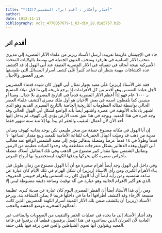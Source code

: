 ```yaml
---
title: "*أخبار وأفكار : أقدم اثر*. المقتبس 7(12)"
author: 
date: 1912-11-11
bibliography: oclc_4770057679-i_83-div_28.d1e5757.bib
---
```




##  أقدم اثر 


 جاء في الإجيشان غازيتما تعريبه: أرسل الأستاذ ريزنر من علماء الآثار المصرية إلى مديري متحف الآثار السامية في هارفرد ومتحف الفنون الجميلة في بوسط بالولايات المتحدة الأميركية نتيجة أبحاثه في تنقيباته في الآثار المصرية العتيقة عند أبي الهول إذ قد اكتشف عدة اكتشافات مهمة ينتظر أن تساعد كثيراً عَلَى كشف أسرار المسائل التي طمستها مرور العصور والأجيال. 

 فقد عثر الأستاذ (ريزنر) عَلَى معبد بجوار تمثال أبي الهول كان شيده قدماء المصريين لأجل عبادة الشمس وهو أقدم من كل الأهرامات إذ يرجع تاريخه إلى ما قبل ميلاد المسيح بـ  ٦٠٠٠  عام فهو إذاً أعظم الآثار المصرية قدماً في التاريخ المصري بلا جدال. ومينا أو مينيس كما يلفظون اسمه في بعض الأحيان هو أول ملك مصري اكتشف علماء العصر الحالي بواسطة تمثاله المعلومات التاريخية الخاصة بالتاريخ المصري القديم وهو الذي اشتهر بادعائه الألوهية في عصره واشتهر أيضاً بأنه الواضع لشكل أبي الهول الحالي وقد وجد قبره في هذا المعبد. ويوجد في هذا نفق تحت الأرض يؤدي إلى كهوف لم يدخل إليها  أحد  الآن لأن أعمال التنقيب والحفر لم يبدأ بها إلا منذ  ستة  شهور فقط. 

 إن أبا الهول في مكانه مصنوع حقيقة من صخر طبيعي لكن يوجد بجانبه كهوف ومباني مدينة من ذهب قد وصلت أعمال الحفريات للقاعة الأمامية للمعبد ويبغ مقدار اتساعها  ٦٠  قدماً وطولاً في  ١٤  قدماً عرضاً ومتصلة بدهاليز تؤدي إلى معبد الشمس الواقع عند مخالب أبي الهول وهذه الدهاليز بشكل متعرجات متقاطعة وقد وجدوا كميات عظيمة من الرموز وتماثيل الشمس بينها مقدار كبير مصنوع من الذهب وفي تلك التماثيل أسلاك متصلة بأجراس صغيرة كان يحركها ويدقها الكهنة ليستحضروا بها أرواح الموتى. 

 وفي داخل أبي الهول وجد أيضاً أهرام صغيرة مع أن أبا الهول مصنوع من زمان طويل قبل بناء الأهرام الكبرى ومن رأي الأستاذ (ريزير) أن شكل الهرام في تلك الأيام كان عبارة عن ساعة شمسية ومن رأيه أيضاً أن أبا الهول كان رب الشمس وأهرام خيوبس   المعروف الذي هو أكبر الأهرام الحالية وهو عبارة عن آلة توقيت وساعة دقيقة مضبوطة ليس إلا. 

 ومن رأي هذا الأستاذ أيضاً أن القطر المصري اليوم كان عبارة عن مدينة كبرى عظيمة متسعة الأرجاء وقد اكتشف أطرافها أما ما في داخلها فربما لا يمكن اكتشافه بتة. ويرجو الأستاذ (ريزير) أن يكتشف ضمن تلك الآثار الثمينة أسرار الكهنة المصريين الذين كانت أعمالهم السحرية موضع الدهشة والعجب. 

 وقد أشار الأستاذ إلى ما يجده في عمليات الحفر والتنقيب من الصعوبات والمتاعب غير العادية لأن العربان الذين يساعدوه في هذا العمل يرفضون قطعياً أن يرقدوا في قاعة المعبد ويقولون أنها تحوي الشياطين والجن فمن يرقد فيها يلقى حتفه. 
